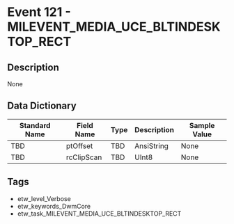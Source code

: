 # Event 121 - MILEVENT_MEDIA_UCE_BLTINDESKTOP_RECT

## Description
None

## Data Dictionary
|Standard Name|Field Name|Type|Description|Sample Value|
|---|---|---|---|---|
|TBD|ptOffset|TBD|AnsiString|None|None|
|TBD|rcClipScan|TBD|UInt8|None|None|

## Tags
* etw_level_Verbose
* etw_keywords_DwmCore
* etw_task_MILEVENT_MEDIA_UCE_BLTINDESKTOP_RECT
